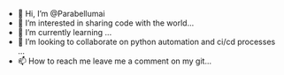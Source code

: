 - 👋 Hi, I’m @Parabellumai
- 👀 I’m interested in sharing code with the world...
- 🌱 I’m currently learning ...
- 💞️ I’m looking to collaborate on python automation and ci/cd processes ...
- 📫 How to reach me leave me a comment on my git...

<!---
Parabellumai/Parabellumai is a ✨ special ✨ repository because its `README.md` (this file) appears on your GitHub profile.
You can click the Preview link to take a look at your changes.
--->
